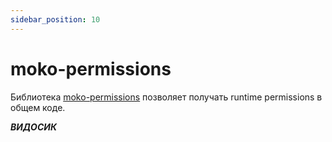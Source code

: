 ```yaml
---
sidebar_position: 10
---
```


# moko-permissions

Библиотека [moko-permissions](https://github.com/icerockdev/moko-permissions) позволяет получать runtime permissions в общем коде. 

***ВИДОСИК***
